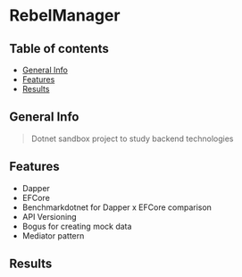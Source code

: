 # RebelManager
## Table of contents
* [General Info](#general-info)
* [Features](#features)
* [Results](#results)

## <a name="general-info"></a> General Info
> Dotnet sandbox project to study backend technologies


## <a name="features"> Features
* Dapper
* EFCore
* Benchmarkdotnet for Dapper x EFCore comparison
* API Versioning
* Bogus for creating mock data
* Mediator pattern

## <a name="results"> Results
  
